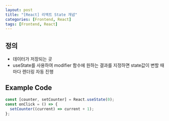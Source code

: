 ```yaml
---
layout: post
title: "[React] 리액트 State 개념"
categories: [Frontend, React]
tags: [Frontend, React]
---
```


## 정의

- 데이터가 저장되는 곳
- useState를 사용하여 modifier 함수에 원하는 결과를 지정하면 state값이 변할 때 마다 렌더링 자동 진행

## Example Code

```js
const [counter, setCounter] = React.useState(0);
const onClick = () => {
  setCounter((current) => current + 1);
};
```
